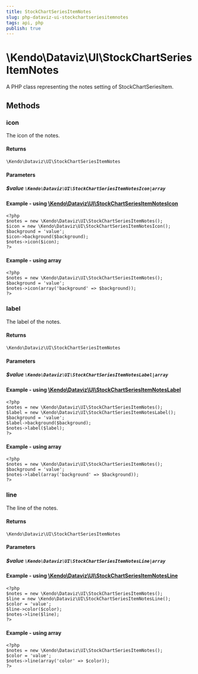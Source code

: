 ```yaml
---
title: StockChartSeriesItemNotes
slug: php-dataviz-ui-stockchartseriesitemnotes
tags: api, php
publish: true
---
```


# \Kendo\Dataviz\UI\StockChartSeriesItemNotes

A PHP class representing the notes setting of StockChartSeriesItem.


## Methods

### icon

The icon of the notes.

#### Returns
`\Kendo\Dataviz\UI\StockChartSeriesItemNotes`

#### Parameters

##### $value `\Kendo\Dataviz\UI\StockChartSeriesItemNotesIcon|array`


#### Example - using [\Kendo\Dataviz\UI\StockChartSeriesItemNotesIcon](/api/wrappers/php/Kendo/Dataviz/UI/StockChartSeriesItemNotesIcon)
    <?php
    $notes = new \Kendo\Dataviz\UI\StockChartSeriesItemNotes();
    $icon = new \Kendo\Dataviz\UI\StockChartSeriesItemNotesIcon();
    $background = 'value';
    $icon->background($background);
    $notes->icon($icon);
    ?>

#### Example - using array

    <?php
    $notes = new \Kendo\Dataviz\UI\StockChartSeriesItemNotes();
    $background = 'value';
    $notes->icon(array('background' => $background));
    ?>

### label

The label of the notes.

#### Returns
`\Kendo\Dataviz\UI\StockChartSeriesItemNotes`

#### Parameters

##### $value `\Kendo\Dataviz\UI\StockChartSeriesItemNotesLabel|array`


#### Example - using [\Kendo\Dataviz\UI\StockChartSeriesItemNotesLabel](/api/wrappers/php/Kendo/Dataviz/UI/StockChartSeriesItemNotesLabel)
    <?php
    $notes = new \Kendo\Dataviz\UI\StockChartSeriesItemNotes();
    $label = new \Kendo\Dataviz\UI\StockChartSeriesItemNotesLabel();
    $background = 'value';
    $label->background($background);
    $notes->label($label);
    ?>

#### Example - using array

    <?php
    $notes = new \Kendo\Dataviz\UI\StockChartSeriesItemNotes();
    $background = 'value';
    $notes->label(array('background' => $background));
    ?>

### line

The line of the notes.

#### Returns
`\Kendo\Dataviz\UI\StockChartSeriesItemNotes`

#### Parameters

##### $value `\Kendo\Dataviz\UI\StockChartSeriesItemNotesLine|array`


#### Example - using [\Kendo\Dataviz\UI\StockChartSeriesItemNotesLine](/api/wrappers/php/Kendo/Dataviz/UI/StockChartSeriesItemNotesLine)
    <?php
    $notes = new \Kendo\Dataviz\UI\StockChartSeriesItemNotes();
    $line = new \Kendo\Dataviz\UI\StockChartSeriesItemNotesLine();
    $color = 'value';
    $line->color($color);
    $notes->line($line);
    ?>

#### Example - using array

    <?php
    $notes = new \Kendo\Dataviz\UI\StockChartSeriesItemNotes();
    $color = 'value';
    $notes->line(array('color' => $color));
    ?>

